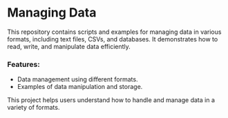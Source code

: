 # Managing Data

This repository contains scripts and examples for managing data in various formats, including text files, CSVs, and databases. It demonstrates how to read, write, and manipulate data efficiently.

### Features:
- Data management using different formats.
- Examples of data manipulation and storage.

This project helps users understand how to handle and manage data in a variety of formats.

